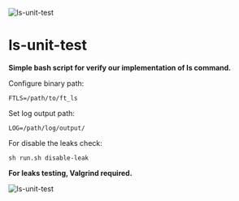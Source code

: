 ![ls-unit-test](https://martincabrol.be/public/ls-unit-test.png)

# ls-unit-test

**Simple bash script for verify our implementation of ls command.**

Configure binary path:
```
FTLS=/path/to/ft_ls
```

Set log output path:
```
LOG=/path/log/output/
```

For disable the leaks check:
```
sh run.sh disable-leak
```
**For leaks testing, Valgrind required.**

![ls-unit-test](https://martincabrol.be/public/ls-unit-test.png)
